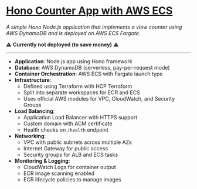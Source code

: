 # [Hono Counter App with AWS ECS](https://hono-ecs.lukelearnsthe.cloud)

_A simple Hono Node.js application that implements a view counter using AWS DynamoDB and is deployed on AWS ECS Fargate._

⚠️ **Currently not deployed (to save money)** ⚠️

---

- **Application**: Node.js app using Hono framework
- **Database**: AWS DynamoDB (serverless, pay-per-request mode)
- **Container Orchestration**: AWS ECS with Fargate launch type
- **Infrastructure**:
  - Defined using Terraform with HCP Terraform
  - Split into separate workspaces for ECR and ECS
  - Uses official AWS modules for VPC, CloudWatch, and Security Groups
- **Load Balancing**:
  - Application Load Balancer with HTTPS support
  - Custom domain with ACM certificate
  - Health checks on `/health` endpoint
- **Networking**:
  - VPC with public subnets across multiple AZs
  - Internet Gateway for public access
  - Security groups for ALB and ECS tasks
- **Monitoring & Logging**:
  - CloudWatch Logs for container output
  - ECR image scanning enabled
  - ECR lifecycle policies to manage images

